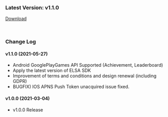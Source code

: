 ### Latest Version: v1.1.0

[Download](https://xyuditqzezxs1008973.cdn.ntruss.com/sdk/GamePotUnrealPlugin_V1.1.0_20210527.zip)

<br/>

### Change Log

#### v1.1.0 (2021-05-27)

- Android GooglePlayGames API Supported (Achievement, Leaderboard)
- Apply the latest version of ELSA SDK
- Improvement of terms and conditions and design renewal (including GDPR)
- BUGFIX) IOS APNS Push Token unacquired issue fixed.

#### v1.0.0 (2021-03-04)

- v1.0.0 Release

